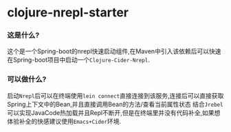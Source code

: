 # clojure-nrepl-starter

### 这是什么?
这个是一个Spring-boot的nrepl快速启动组件,在Maven中引入该依赖后可以快速在Spring-boot项目中启动一个`Clojure-Cider-Nrepl`.

### 可以做什么?
启动`Nrepl`后可以在终端使用`lein connect`直接连接到该服务,连接后可以直接获取Spring上下文中的Bean,并且直接调用Bean的方法/查看当前属性状态
结合`Jrebel`可以实现JavaCode热加载并且Repl不断开,但是在终端里并没有代码补全,如果想体验补全的快感建议使用`Emacs+Cider`环境.

